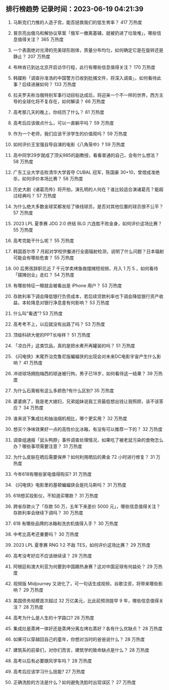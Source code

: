 
## 排行榜趋势 记录时间：2023-06-19 04:21:39
  
  1. 马斯克们力推的人造子宫，能否拯救我们的低生育率？ 417 万热度
    
  2. 普京亮出俄乌和解协议草案「俄军一撤离基辅，就被扔进了垃圾堆」，哪些信息值得关注？ 365 万热度
    
  3. 一个表面绝对光滑的完美球形刚体，质量分布均匀，如何确定它是在旋转还是静止？ 207 万热度
    
  4. 布林肯已到达北京开启访华行程，此行有哪些信息值得关注？ 170 万热度
    
  5. 韩媒称「调查孙准浩的中国警方已收到批捕文件，将深入调查」，如何看待此事？后续进展如何？ 133 万热度
    
  6. 拉夫罗夫称当俄特别军事行动目标达成后，将迎来一个不一样的世界，西方主导的全球化将不复存在，如何解读？ 66 万热度
    
  7. 高考那几天的晚上，你经历了什么？ 61 万热度
    
  8. 高考后应该做点什么，可以一直躺平吗？ 59 万热度
    
  9. 作为一个老师，我们应该干涉学生的价值观吗？ 59 万热度
    
  10. 如何评价王宝强自导自演的电影《八角笼中》? 59 万热度
    
  11. 高中同学29岁就成了顶尖985的副教授，看看普通的自己，会有什么想法？ 58 万热度
    
  12. 广东工业大学击败清华大学首夺 CUBAL 冠军，陈国豪 30+10，曾煜成准绝杀，如何评价本场比赛？ 58 万热度
    
  13. 历史大剧《诸葛亮传》将开拍，演孔明的人何在？谁比较适合演诸葛亮？能超过经典吗？ 57 万热度
    
  14. 为什么绝大多数金球奖都发给了锋线球员，是否对其他位置的球员很不公平？ 57 万热度
    
  15. 2023 LPL 夏季赛 JDG 2:0 终结 BLG 六连胜不败金身，如何评价这场比赛？ 55 万热度
    
  16. 高考完能干什么呢？ 55 万热度
    
  17. 韩国首尔市 7 月起对学校供餐进行全面辐射检测，说明了什么问题？日本辐射可能会有哪些危害？ 55 万热度
    
  18. 00 后男孩辞职花近 7 千元学卖烤鱼做摆摊短视频，月入 1 万 5 ，如何看待「摆摊创业」走红？ 54 万热度
    
  19. 有哪些特征一眼就会被看出是 iPhone 用户？ 53 万热度
    
  20. 存款利率下调会降低银行负债成本，若后续贷款利率也下调会降低银行资产收益，本轮降息对银行净息差有何影响？ 53 万热度
    
  21. 什么叫“看透”? 53 万热度
    
  22. 高考考不上，以后就没有出路了吗？ 53 万热度
    
  23. 顶级科研大佬的PPT长啥样？ 51 万热度
    
  24. 「凉白开」这类饮品，真的是把水煮开再罐装的吗？ 51 万热度
    
  25. 《闪电侠》末尾乔治克鲁尼版蝙蝠侠的出现会对未来DC电影宇宙产生什么影响？ 41 万热度
    
  26. 冲进球场拥抱梅西的球迷被行拘，男子已18岁，如何看待这一结果？ 39 万热度
    
  27. 为什么石膏板有这么多颜色?有什么区别? 35 万热度
    
  28. 婆婆病了，我是老大媳妇，兄弟姐妹说我工资最低想出钱让我照顾，该不该答应？ 34 万热度
    
  29. 谁来说下集成灶和抽油烟机相比，哪个更实用？ 32 万热度
    
  30. 想买个净味效果好一点的高性价比冰箱，有没有可以推荐一下的？ 32 万热度
    
  31. 调查组通报「鼠头鸭脖」事件调查处理情况，如果吃了被老鼠污染的食物怎么办？哪些事项需要注意？ 31 万热度
    
  32. 为什么皮肤在晒后需要保养？如何利用晒后的黄金 72 小时进行修复？ 31 万热度
    
  33. 今年618有哪些家电值得购买? 31 万热度
    
  34. 《闪电侠》电影里的基顿蝙蝠侠会是托马斯吗？ 31 万热度
    
  35. 618想买投影仪，不知道买哪款？ 31 万热度
    
  36. 跨省存款火了「存款 50 万，五年下来差价 5000 元」，哪些信息值得关注？存款利率会继续下调吗？ 30 万热度
    
  37. 618 有哪些品牌的冰箱和洗衣机值得入手？ 30 万热度
    
  38. 中考比高考还重要吗？ 30 万热度
    
  39. 2023 LPL 夏季赛 RNG 1:2 不敌 TES，如何评价这场比赛？ 29 万热度
    
  40. 高考没考好应不应该继续读？ 29 万热度
    
  41. 阿根廷和澳大利亚为何要到中国踢热身赛？这对中国足球有何益处？ 29 万热度
    
  42. 视频版 Midjourney 又进化了，可一句话生成视频，谷歌注资，将带来哪些影响？ 29 万热度
    
  43. 美国债务规模首次超过 32 万亿美元，比此前预测提早 9 年，哪些信息值得关注？ 28 万热度
    
  44. 高考为什么是人生的十字路口? 28 万热度
    
  45. 集成灶是蒸烤一体好还是蒸烤分离左烤右蒸好？各有什么优缺点？ 28 万热度
    
  46. 如果可以穿越回自己的童年，你想对当时的爸爸说什么？ 28 万热度
    
  47. 建筑系的前辈们，对你们而言，建筑学的致命缺点是什么？ 28 万热度
    
  48. 高考以后有必要跟风学车吗？ 28 万热度
    
  49. 高考后应该学习什么技能? 27 万热度
    
  50. 正确洗脸的方法是什么？如何避免洗脸时出现误区？ 27 万热度
    
